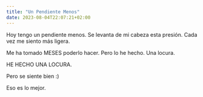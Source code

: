 ```yaml
---
title: "Un Pendiente Menos"
date: 2023-08-04T22:07:21+02:00
---
```


Hoy tengo un pendiente menos. Se levanta de mi cabeza esta presión. Cada vez me siento más ligera.

Me ha tomado MESES poderlo hacer. Pero lo he hecho. Una locura.

HE HECHO UNA LOCURA.

Pero se siente bien :)

Eso es lo mejor.

